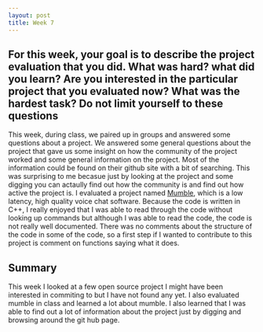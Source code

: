 ```yaml
---
layout: post
title: Week 7
---
```


## For this week, your goal is to describe the project evaluation that you did. What was hard? what did you learn? Are you interested in the particular project that you evaluated now? What was the hardest task? Do not limit yourself to these questions

This week, during class, we paired up in groups and answered some questions about a project. We answered some general questions
about the project that gave us some insight on how the community of the project worked and some general information on the project.
Most of the information could be found on their github site with a bit of searching. This was surprising to me becasue just by looking
at the project and some digging you can actaully find out how the community is and find out how active the project is. I evaluated a project named
[Mumble](https://github.com/mumble-voip/mumble), which is a low latency, high quality voice chat software. Because the code is written
in C++, I really enjoyed that I was able to read through the code without looking up commands but although I was able to read the code, the 
code is not really well documented. There was no comments about the structure of the code in some of the code, so a first step if I wanted to
contribute to this project is comment on functions saying what it does.

## Summary
This week I looked at a few open source project I might have been interested in commiting to but I have not found any yet. 
I also evaluated mumble in class and learned a lot about mumble. I also learned that I was able to find out a lot of information about
the project just by digging and browsing around the git hub page.
